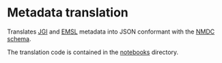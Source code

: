# Metadata translation
Translates [JGI](https://jgi.doe.gov/) and [EMSL](https://www.pnnl.gov/environmental-molecular-sciences-laboratory) metadata into JSON conformant with the [NMDC schema](https://github.com/microbiomedata/nmdc-metadata/tree/master/schema).  

The translation code is contained in the [notebooks](https://github.com/microbiomedata/nmdc-metadata/tree/master/metadata-translation/notebooks) directory.

